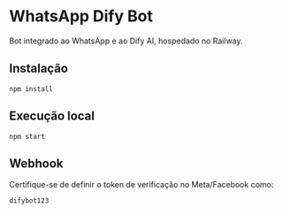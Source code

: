 
# WhatsApp Dify Bot

Bot integrado ao WhatsApp e ao Dify AI, hospedado no Railway.

## Instalação
```
npm install
```

## Execução local
```
npm start
```

## Webhook
Certifique-se de definir o token de verificação no Meta/Facebook como:
```
difybot123
```
